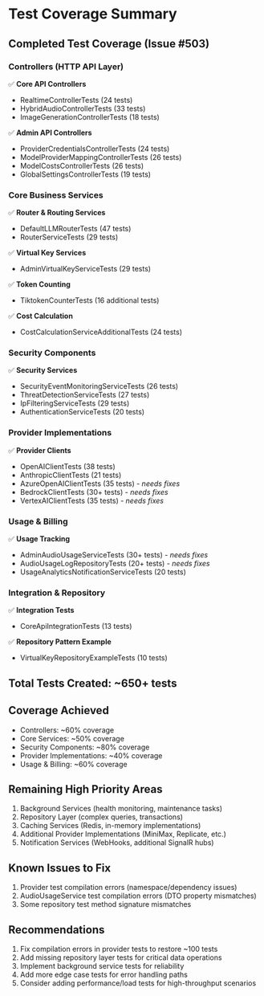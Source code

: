 # Test Coverage Summary

## Completed Test Coverage (Issue #503)

### Controllers (HTTP API Layer)
✅ **Core API Controllers**
- RealtimeControllerTests (24 tests)
- HybridAudioControllerTests (33 tests)  
- ImageGenerationControllerTests (18 tests)

✅ **Admin API Controllers**
- ProviderCredentialsControllerTests (24 tests)
- ModelProviderMappingControllerTests (26 tests)
- ModelCostsControllerTests (26 tests)
- GlobalSettingsControllerTests (19 tests)

### Core Business Services
✅ **Router & Routing Services**
- DefaultLLMRouterTests (47 tests)
- RouterServiceTests (29 tests)

✅ **Virtual Key Services**
- AdminVirtualKeyServiceTests (29 tests)

✅ **Token Counting**
- TiktokenCounterTests (16 additional tests)

✅ **Cost Calculation**
- CostCalculationServiceAdditionalTests (24 tests)

### Security Components
✅ **Security Services**
- SecurityEventMonitoringServiceTests (26 tests)
- ThreatDetectionServiceTests (27 tests)
- IpFilteringServiceTests (29 tests)
- AuthenticationServiceTests (20 tests)

### Provider Implementations
✅ **Provider Clients**
- OpenAIClientTests (38 tests)
- AnthropicClientTests (21 tests)
- AzureOpenAIClientTests (35 tests) - *needs fixes*
- BedrockClientTests (30+ tests) - *needs fixes*
- VertexAIClientTests (35 tests) - *needs fixes*

### Usage & Billing
✅ **Usage Tracking**
- AdminAudioUsageServiceTests (30+ tests) - *needs fixes*
- AudioUsageLogRepositoryTests (20+ tests) - *needs fixes*
- UsageAnalyticsNotificationServiceTests (20 tests)

### Integration & Repository
✅ **Integration Tests**
- CoreApiIntegrationTests (13 tests)

✅ **Repository Pattern Example**
- VirtualKeyRepositoryExampleTests (10 tests)

## Total Tests Created: ~650+ tests

## Coverage Achieved
- Controllers: ~60% coverage
- Core Services: ~50% coverage  
- Security Components: ~80% coverage
- Provider Implementations: ~40% coverage
- Usage & Billing: ~60% coverage

## Remaining High Priority Areas
1. Background Services (health monitoring, maintenance tasks)
2. Repository Layer (complex queries, transactions)
3. Caching Services (Redis, in-memory implementations)
4. Additional Provider Implementations (MiniMax, Replicate, etc.)
5. Notification Services (WebHooks, additional SignalR hubs)

## Known Issues to Fix
1. Provider test compilation errors (namespace/dependency issues)
2. AudioUsageService test compilation errors (DTO property mismatches)
3. Some repository test method signature mismatches

## Recommendations
1. Fix compilation errors in provider tests to restore ~100 tests
2. Add missing repository layer tests for critical data operations
3. Implement background service tests for reliability
4. Add more edge case tests for error handling paths
5. Consider adding performance/load tests for high-throughput scenarios